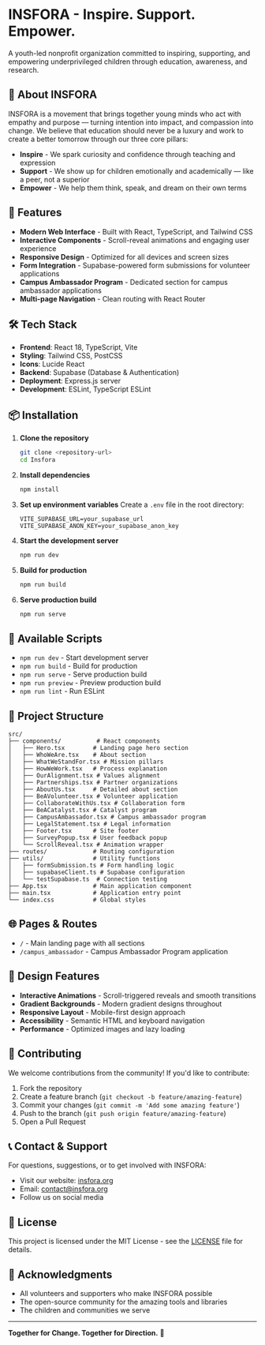 # INSFORA - Inspire. Support. Empower.

A youth-led nonprofit organization committed to inspiring, supporting, and empowering underprivileged children through education, awareness, and research.

## 🌟 About INSFORA

INSFORA is a movement that brings together young minds who act with empathy and purpose — turning intention into impact, and compassion into change. We believe that education should never be a luxury and work to create a better tomorrow through our three core pillars:

- **Inspire** - We spark curiosity and confidence through teaching and expression
- **Support** - We show up for children emotionally and academically — like a peer, not a superior  
- **Empower** - We help them think, speak, and dream on their own terms

## 🚀 Features

- **Modern Web Interface** - Built with React, TypeScript, and Tailwind CSS
- **Interactive Components** - Scroll-reveal animations and engaging user experience
- **Responsive Design** - Optimized for all devices and screen sizes
- **Form Integration** - Supabase-powered form submissions for volunteer applications
- **Campus Ambassador Program** - Dedicated section for campus ambassador applications
- **Multi-page Navigation** - Clean routing with React Router

## 🛠️ Tech Stack

- **Frontend**: React 18, TypeScript, Vite
- **Styling**: Tailwind CSS, PostCSS
- **Icons**: Lucide React
- **Backend**: Supabase (Database & Authentication)
- **Deployment**: Express.js server
- **Development**: ESLint, TypeScript ESLint

## 📦 Installation

1. **Clone the repository**
   ```bash
   git clone <repository-url>
   cd Insfora
   ```

2. **Install dependencies**
   ```bash
   npm install
   ```

3. **Set up environment variables**
   Create a `.env` file in the root directory:
   ```env
   VITE_SUPABASE_URL=your_supabase_url
   VITE_SUPABASE_ANON_KEY=your_supabase_anon_key
   ```

4. **Start the development server**
   ```bash
   npm run dev
   ```

5. **Build for production**
   ```bash
   npm run build
   ```

6. **Serve production build**
   ```bash
   npm run serve
   ```

## 🎯 Available Scripts

- `npm run dev` - Start development server
- `npm run build` - Build for production
- `npm run serve` - Serve production build
- `npm run preview` - Preview production build
- `npm run lint` - Run ESLint

## 📁 Project Structure

```
src/
├── components/          # React components
│   ├── Hero.tsx        # Landing page hero section
│   ├── WhoWeAre.tsx    # About section
│   ├── WhatWeStandFor.tsx # Mission pillars
│   ├── HowWeWork.tsx   # Process explanation
│   ├── OurAlignment.tsx # Values alignment
│   ├── Partnerships.tsx # Partner organizations
│   ├── AboutUs.tsx     # Detailed about section
│   ├── BeAVolunteer.tsx # Volunteer application
│   ├── CollaborateWithUs.tsx # Collaboration form
│   ├── BeACatalyst.tsx # Catalyst program
│   ├── CampusAmbassador.tsx # Campus ambassador program
│   ├── LegalStatement.tsx # Legal information
│   ├── Footer.tsx      # Site footer
│   ├── SurveyPopup.tsx # User feedback popup
│   └── ScrollReveal.tsx # Animation wrapper
├── routes/             # Routing configuration
├── utils/              # Utility functions
│   ├── formSubmission.ts # Form handling logic
│   ├── supabaseClient.ts # Supabase configuration
│   └── testSupabase.ts  # Connection testing
├── App.tsx             # Main application component
├── main.tsx            # Application entry point
└── index.css           # Global styles
```

## 🌐 Pages & Routes

- `/` - Main landing page with all sections
- `/campus_ambassador` - Campus Ambassador Program application

## 🎨 Design Features

- **Interactive Animations** - Scroll-triggered reveals and smooth transitions
- **Gradient Backgrounds** - Modern gradient designs throughout
- **Responsive Layout** - Mobile-first design approach
- **Accessibility** - Semantic HTML and keyboard navigation
- **Performance** - Optimized images and lazy loading

## 🤝 Contributing

We welcome contributions from the community! If you'd like to contribute:

1. Fork the repository
2. Create a feature branch (`git checkout -b feature/amazing-feature`)
3. Commit your changes (`git commit -m 'Add some amazing feature'`)
4. Push to the branch (`git push origin feature/amazing-feature`)
5. Open a Pull Request

## 📞 Contact & Support

For questions, suggestions, or to get involved with INSFORA:

- Visit our website: [insfora.org](https://insfora.org)
- Email: [contact@insfora.org](mailto:contact@insfora.org)
- Follow us on social media

## 📄 License

This project is licensed under the MIT License - see the [LICENSE](LICENSE) file for details.

## 🙏 Acknowledgments

- All volunteers and supporters who make INSFORA possible
- The open-source community for the amazing tools and libraries
- The children and communities we serve

---

**Together for Change. Together for Direction.** 🌟
